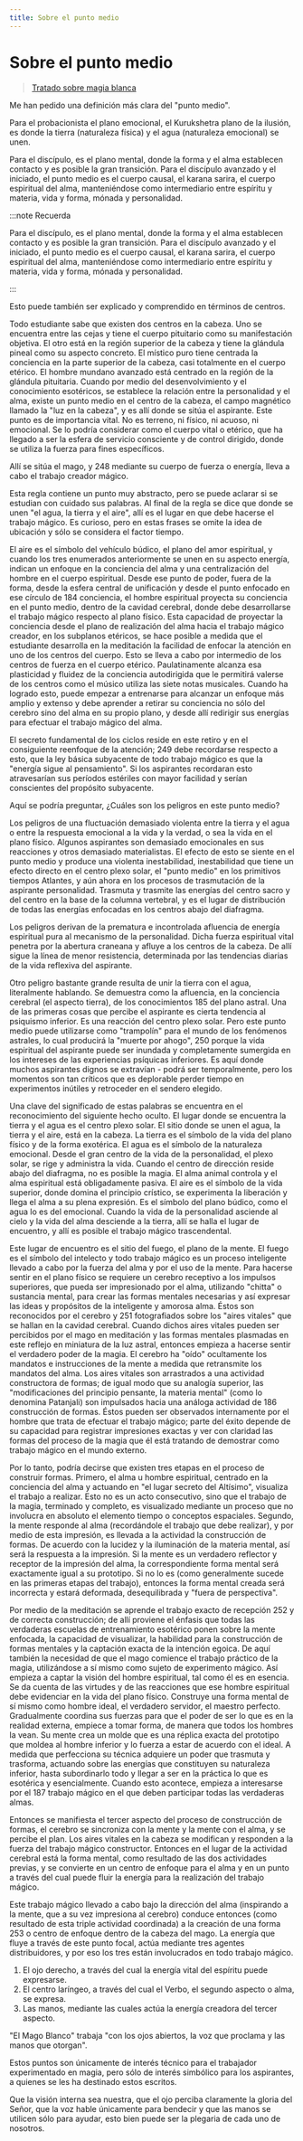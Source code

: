 ```yaml
---
title: Sobre el punto medio
---
```


# Sobre el punto medio

> [Tratado sobre magia blanca](/tratado-sobre-magia-blanca/regla-8#es183)

Me han pedido una definición más clara del "punto medio".

Para el probacionista el plano emocional, el Kurukshetra plano de la ilusión, es donde la tierra (naturaleza física) y el agua (naturaleza emocional) se unen.

Para el discípulo, es el plano mental, donde la forma y el alma establecen contacto y es posible la gran transición. Para el discípulo avanzado y el iniciado, el punto medio es el cuerpo causal, el karana sarira, el cuerpo espiritual del alma, manteniéndose como intermediario entre espíritu y materia, vida y forma, mónada y personalidad.

:::note Recuerda

Para el discípulo, es el plano mental, donde la forma y el alma establecen contacto y es posible la gran transición. Para el discípulo avanzado y el iniciado, el punto medio es el cuerpo causal, el karana sarira, el cuerpo espiritual del alma, manteniéndose como intermediario entre espíritu y materia, vida y forma, mónada y personalidad.

:::

Esto puede también ser explicado y comprendido en términos de centros.

Todo estudiante sabe que existen dos centros en la cabeza. Uno se encuentra entre las cejas y tiene el cuerpo pituitario como su manifestación objetiva. El otro está en la región superior de la cabeza y tiene la glándula pineal como su aspecto concreto. El místico puro tiene centrada la conciencia en la parte superior de la cabeza, casi totalmente en el cuerpo etérico. El hombre mundano avanzado está centrado en la región de la glándula pituitaria. Cuando por medio del desenvolvimiento y el conocimiento esotéricos, se establece la relación entre la personalidad y el alma, existe un punto medio en el centro de la cabeza, el campo magnético llamado la "luz en la cabeza", y es allí donde se sitúa el aspirante. Este punto es de importancia vital. No es terreno, ni físico, ni acuoso, ni emocional. Se lo podría considerar como el cuerpo vital o etérico, que ha llegado a ser la esfera de servicio consciente y de control dirigido, donde se utiliza la fuerza para fines específicos.

Allí se sitúa el mago, y <pin lang="en">248</pin> mediante su cuerpo de fuerza o energía, lleva a cabo el trabajo creador mágico.

Esta regla contiene un punto muy abstracto, pero se puede aclarar si se estudian con cuidado sus palabras. Al final de la regla se dice que donde se unen "el agua, la tierra y el aire", allí es el lugar en que debe hacerse el trabajo mágico. Es curioso, pero en estas frases se omite la idea de ubicación y sólo se considera el factor tiempo.

El aire es el símbolo del vehículo búdico, el plano del amor espiritual, y cuando los tres enumerados anteriormente se unen en su aspecto energía, indican un enfoque en la conciencia del alma y una centralización del hombre en el cuerpo espiritual. Desde ese punto de poder, fuera de la forma, desde la esfera central de unificación y desde el punto enfocado en ese círculo de <pin lang="es">184</pin> conciencia, el hombre espiritual proyecta su conciencia en el punto medio, dentro de la cavidad cerebral, donde debe desarrollarse el trabajo mágico respecto al plano físico. Esta capacidad de proyectar la conciencia desde el plano de realización del alma hacia el trabajo mágico creador, en los subplanos etéricos, se hace posible a medida que el estudiante desarrolla en la meditación la facilidad de enfocar la atención en uno de los centros del cuerpo. Esto se lleva a cabo por intermedio de los centros de fuerza en el cuerpo etérico. Paulatinamente alcanza esa plasticidad y fluidez de la conciencia autodirigida que le permitirá valerse de los centros como el músico utiliza las siete notas musicales. Cuando ha logrado esto, puede empezar a entrenarse para alcanzar un enfoque más amplio y extenso y debe aprender a retirar su conciencia no sólo del cerebro sino del alma en su propio plano, y desde allí redirigir sus energías para efectuar el trabajo mágico del alma.

El secreto fundamental de los ciclos reside en este retiro y en el consiguiente reenfoque de la atención; <pin lang="en">249</pin> debe recordarse respecto a esto, que la ley básica subyacente de todo trabajo mágico es que la "energía sigue al pensamiento". Si los aspirantes recordaran esto atravesarían sus períodos estériles con mayor facilidad y serían conscientes del propósito subyacente.

Aquí se podría preguntar, ¿Cuáles son los peligros en este punto medio?

Los peligros de una fluctuación demasiado violenta entre la tierra y el agua o entre la respuesta emocional a la vida y la verdad, o sea la vida en el plano físico. Algunos aspirantes son demasiado emocionales en sus reacciones y otros demasiado materialistas. El efecto de esto se siente en el punto medio y produce una violenta inestabilidad, inestabilidad que tiene un efecto directo en el centro plexo solar, el "punto medio" en los primitivos tiempos Atlantes, y aún ahora en los procesos de trasmutación de la aspirante personalidad. Trasmuta y trasmite las energías del centro sacro y del centro en la base de la columna vertebral, y es el lugar de distribución de todas las energías enfocadas en los centros abajo del diafragma.

Los peligros derivan de la prematura e incontrolada afluencia de energía espiritual pura al mecanismo de la personalidad. Dicha fuerza espiritual vital penetra por la abertura craneana y afluye a los centros de la cabeza. De allí sigue la línea de menor resistencia, determinada por las tendencias diarias de la vida reflexiva del aspirante.

Otro peligro bastante grande resulta de unir la tierra con el agua, literalmente hablando. Se demuestra como la afluencia, en la conciencia cerebral (el aspecto tierra), de los conocimientos <pin lang="es">185</pin> del plano astral. Una de las primeras cosas que percibe el aspirante es cierta tendencia al psiquismo inferior. Es una reacción del centro plexo solar. Pero este punto medio puede utilizarse como "trampolín" para el mundo de los fenómenos astrales, lo cual producirá la "muerte por ahogo", <pin lang="en">250</pin> porque la vida espiritual del aspirante puede ser inundada y completamente sumergida en los intereses de las experiencias psíquicas inferiores. Es aquí donde muchos aspirantes dignos se extravían - podrá ser temporalmente, pero los momentos son tan críticos que es deplorable perder tiempo en experimentos inútiles y retroceder en el sendero elegido.

Una clave del significado de estas palabras se encuentra en el reconocimiento del siguiente hecho oculto. El lugar donde se encuentra la tierra y el agua es el centro plexo solar. El sitio donde se unen el agua, la tierra y el aire, está en la cabeza. La tierra es el símbolo de la vida del plano físico y de la forma exotérica. El agua es el símbolo de la naturaleza emocional. Desde el gran centro de la vida de la personalidad, el plexo solar, se rige y administra la vida. Cuando el centro de dirección reside abajo del diafragma, no es posible la magia. El alma animal controla y el alma espiritual está obligadamente pasiva. El aire es el símbolo de la vida superior, donde domina el principio crístico, se experimenta la liberación y llega el alma a su plena expresión. Es el símbolo del plano búdico, como el agua lo es del emocional. Cuando la vida de la personalidad asciende al cielo y la vida del alma desciende a la tierra, allí se halla el lugar de encuentro, y allí es posible el trabajo mágico trascendental.

Este lugar de encuentro es el sitio del fuego, el plano de la mente. El fuego es el símbolo del intelecto y todo trabajo mágico es un proceso inteligente llevado a cabo por la fuerza del alma y por el uso de la mente. Para hacerse sentir en el plano físico se requiere un cerebro receptivo a los impulsos superiores, que pueda ser impresionado por el alma, utilizando "chitta" o sustancia mental, para crear las formas mentales necesarias y así expresar las ideas y propósitos de la inteligente y amorosa alma. Éstos son reconocidos por el cerebro y <pin lang="en">251</pin> fotografiados sobre los "aires vitales" que se hallan en la cavidad cerebral. Cuando dichos aires vitales pueden ser percibidos por el mago en meditación y las formas mentales plasmadas en este reflejo en miniatura de la luz astral, entonces empieza a hacerse sentir el verdadero poder de la magia. El cerebro ha "oído" ocultamente los mandatos e instrucciones de la mente a medida que retransmite los mandatos del alma. Los aires vitales son arrastrados a una actividad constructora de formas; de igual modo que su analogía superior, las "modificaciones del principio pensante, la materia mental" (como lo denomina Patanjali) son impulsados hacia una análoga actividad de <pin lang="es">186</pin> construcción de formas. Éstos pueden ser observados internamente por el hombre que trata de efectuar el trabajo mágico; parte del éxito depende de su capacidad para registrar impresiones exactas y ver con claridad las formas del proceso de la magia que él está tratando de demostrar como trabajo mágico en el mundo externo.

Por lo tanto, podría decirse que existen tres etapas en el proceso de construir formas. Primero, el alma u hombre espiritual, centrado en la conciencia del alma y actuando en "el lugar secreto del Altísimo", visualiza el trabajo a realizar. Esto no es un acto consecutivo, sino que el trabajo de la magia, terminado y completo, es visualizado mediante un proceso que no involucra en absoluto el elemento tiempo o conceptos espaciales. Segundo, la mente responde al alma (recordándole el trabajo que debe realizar), y por medio de esta impresión, es llevada a la actividad la construcción de formas. De acuerdo con la lucidez y la iluminación de la materia mental, así será la respuesta a la impresión. Si la mente es un verdadero reflector y receptor de la impresión del alma, la correspondiente forma mental será exactamente igual a su prototipo. Si no lo es (como generalmente sucede en las primeras etapas del trabajo), entonces la forma mental creada será incorrecta y estará deformada, desequilibrada y "fuera de perspectiva".

Por medio de la meditación se aprende el trabajo exacto de recepción <pin lang="en">252</pin> y de correcta construcción; de allí proviene el énfasis que todas las verdaderas escuelas de entrenamiento esotérico ponen sobre la mente enfocada, la capacidad de visualizar, la habilidad para la construcción de formas mentales y la captación exacta de la intención egoica. De aquí también la necesidad de que el mago comience el trabajo práctico de la magia, utilizándose a sí mismo como sujeto de experimento mágico. Así empieza a captar la visión del hombre espiritual, tal como él es en esencia. Se da cuenta de las virtudes y de las reacciones que ese hombre espiritual debe evidenciar en la vida del plano físico. Construye una forma mental de sí mismo como hombre ideal, el verdadero servidor, el maestro perfecto. Gradualmente coordina sus fuerzas para que el poder de ser lo que es en la realidad externa, empiece a tomar forma, de manera que todos los hombres la vean. Su mente crea un molde que es una réplica exacta del prototipo que moldea al hombre inferior y lo fuerza a estar de acuerdo con el ideal. A medida que perfecciona su técnica adquiere un poder que trasmuta y trasforma, actuando sobre las energías que constituyen su naturaleza inferior, hasta subordinarlo todo y llegar a ser en la práctica lo que es esotérica y esencialmente. Cuando esto acontece, empieza a interesarse por el <pin lang="es">187</pin> trabajo mágico en el que deben participar todas las verdaderas almas.

Entonces se manifiesta el tercer aspecto del proceso de construcción de formas, el cerebro se sincroniza con la mente y la mente con el alma, y se percibe el plan. Los aires vitales en la cabeza se modifican y responden a la fuerza del trabajo mágico constructor. Entonces en el lugar de la actividad cerebral está la forma mental, como resultado de las dos actividades previas, y se convierte en un centro de enfoque para el alma y en un punto a través del cual puede fluir la energía para la realización del trabajo mágico.

Este trabajo mágico llevado a cabo bajo la dirección del alma (inspirando a la mente, que a su vez impresiona al cerebro) conduce entonces (como resultado de esta triple actividad coordinada) a la creación de una forma <pin lang="en">253</pin> o centro de enfoque dentro de la cabeza del mago. La energía que fluye a través de este punto focal, actúa mediante tres agentes distribuidores, y por eso los tres están involucrados en todo trabajo mágico.

1. El ojo derecho, a través del cual la energía vital del espíritu puede expresarse.
2. El centro laríngeo, a través del cual el Verbo, el segundo aspecto o alma, se expresa.
3. Las manos, mediante las cuales actúa la energía creadora del tercer aspecto.

"El Mago Blanco" trabaja "con los ojos abiertos, la voz que proclama y las manos que otorgan".

Estos puntos son únicamente de interés técnico para el trabajador experimentado en magia, pero sólo de interés simbólico para los aspirantes, a quienes se les ha destinado estos escritos.

Que la visión interna sea nuestra, que el ojo perciba claramente la gloria del Señor, que la voz hable únicamente para bendecir y que las manos se utilicen sólo para ayudar, esto bien puede ser la plegaria de cada uno de nosotros.
